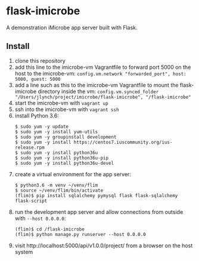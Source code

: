 # flask-imicrobe
A demonstration iMicrobe app server built with Flask.

## Install

  1. clone this repository
  2. add this line to the imicrobe-vm Vagrantfile to forward port 5000 on the host to the imicrobe-vm:
      `config.vm.network "forwarded_port", host: 5000, guest: 5000`
  3. add a line such as this to the imicrobe-vm Vagrantfile to mount the flask-imicrobe directory inside the vm:
      `config.vm.synced_folder "/Users/jlynch/project/imicrobe/flask-imicrobe", "/flask-imicrobe"`
  4. start the imicrobe-vm with `vagrant up`
  5. ssh into the imicrobe-vm with `vagrant ssh`
  6. install Python 3.6:
      ```
      $ sudo yum -y update
      $ sudo yum -y install yum-utils
      $ sudo yum -y groupinstall development
      $ sudo yum -y install https://centos7.iuscommunity.org/ius-release.rpm
      $ sudo yum -y install python36u
      $ sudo yum -y install python36u-pip
      $ sudo yum -y install python36u-devel
      ```
  7. create a virtual environment for the app server:
      ```
      $ python3.6 -m venv ~/venv/flim
      $ source ~/venv/flim/bin/activate
      (flim)$ pip install sqlalchemy pymysql flask flask-sqlalchemy flask-script
      ```
  8. run the development app server and allow connections from outside with `--host 0.0.0.0`:
      ```
      (flim)$ cd /flask-imicrobe
      (flim)$ python manage.py runserver --host 0.0.0.0
      ```
  9. visit http://localhost:5000/api/v1.0.0/project/ from a browser on the host system
